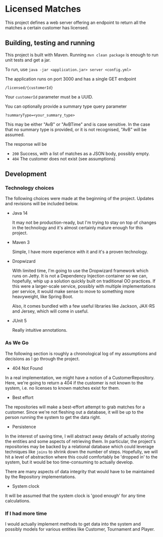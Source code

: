 # Licensed Matches

This project defines a web server offering an endpoint to return all the matches
a certain customer has licensed.

## Building, testing and running

This project is built with Maven. Running `mvn clean package` is enough
to run unit tests and get a jar.

To run, use `java -jar <application.jar> server <config.yml>`

The application runs on port 3000 and has a single GET endpoint

`/licensed/{customerId}`

Your `customerId` parameter must be a UUID.

You can optionally provide a summary type query parameter

`?summaryType=<your_summary_type>`

This may be either "AvB" or "AvBTime" and is case sensitive.
In the case that no summary type is provided, or it is not recognised, "AvB" will be assumed.

The response will be
- `200` Success, with a list of matches as a JSON body, possibly empty.
- `404` The customer does not exist (see assumptions)

## Development

### Technology choices

The following choices were made at the beginning of the project.
Updates and revisions will be included below.
- Java 14
    
    It may not be production-ready, but I'm trying to stay on top of
    changes in the technology and it's almost certainly mature enough
    for this project.
    
- Maven 3

    Simple, I have more experience with it and it's a proven technology.
    
- Dropwizard

    With limited time, I'm going to use the Dropwizard framework which
    runs on Jetty. It is not a Dependency Injection container so we can,
    hopefully, whip up a solution quickly built on traditional OO
    practices. If this were a larger-scale service, possibly with
    multiple implementations per service, it would make sense to move
    to something more heavyweight, like Spring Boot.
    
    Also, it comes bundled with a few useful libraries like Jackson,
    JAX-RS and Jersey, which will come in useful.
    
- JUnit 5

    Really intuitive annotations.
    
### As We Go

The following section is roughly a chronological log of my assumptions and decisions
as I go through the project.

- 404 Not Found

In a real implementation, we might have a notion of a CustomerRepository. Here, we're
going to return a 404 if the customer is not known to the system, i.e. no licenses to
known matches exist for them.

- Best effort

The repositories will make a best-effort attempt to grab matches for a customer. Since
we're not fleshing out a database, it will be up to the person running the system to get the
data right.

- Persistence

In the interest of saving time, I will abstract away details of actually storing the
entities and some aspects of retrieving them. In particular, the project's repositories
may be backed by a relational database which could leverage techniques like `joins` to
shrink down the number of steps. Hopefully, we will hit a level of abstraction where this
could comfortably be 'dropped in' to the system, but it would be too time-consuming to
actually develop.

There are many aspects of data integrity that would have to be maintained by the Repository
implementations.

- System clock

It will be assumed that the system clock is 'good enough' for any time calculations.

### If I had more time

I would actually implement methods to get data into the system and possibly models for various
entities like Customer, Tournament and Player.